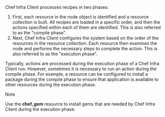 Chef Infra Client processes recipes in two phases:

1.  First, each resource in the node object is identified and a resource
    collection is built. All recipes are loaded in a specific order, and
    then the actions specified within each of them are identified. This
    is also referred to as the "compile phase".
2.  Next, Chef Infra Client configures the system based on the order of
    the resources in the resource collection. Each resource then
    examines the node and performs the necessary steps to complete the
    action. This is also referred to as the "execution phase".

Typically, actions are processed during the execution phase of a Chef
Infra Client run. However, sometimes it is necessary to run an action
during the compile phase. For example, a resource can be configured to
install a package during the compile phase to ensure that application is
available to other resources during the execution phase.

<div class="admonition-note">

<p class="admonition-note-title">Note</p>

<div class="admonition-note-text">

Use the **chef_gem** resource to install gems that are needed by Chef
Infra Client during the execution phase.

</div>

</div>